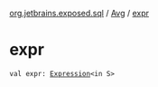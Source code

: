 [org.jetbrains.exposed.sql](../index.md) / [Avg](index.md) / [expr](.)

# expr

`val expr: `[`Expression`](../-expression/index.md)`<in S>`
